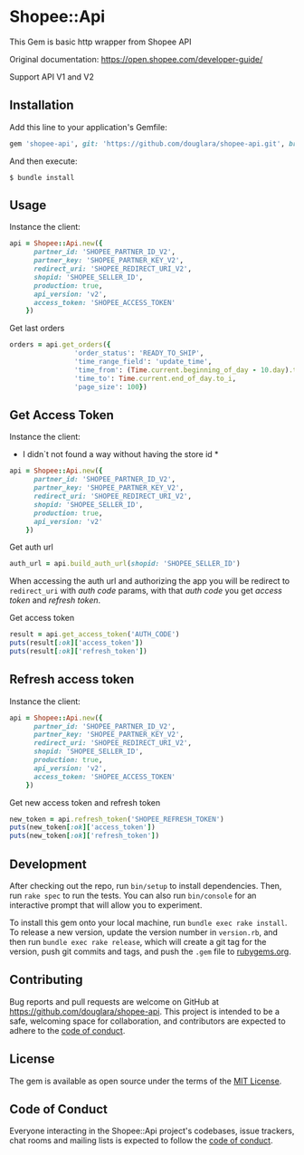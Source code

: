# Shopee::Api

This Gem is basic http wrapper from Shopee API

Original documentation: https://open.shopee.com/developer-guide/

Support API V1 and V2

## Installation

Add this line to your application's Gemfile:

```ruby
gem 'shopee-api', git: 'https://github.com/douglara/shopee-api.git', branch: 'main'
```

And then execute:

    $ bundle install


## Usage

Instance the client:

```ruby
api = Shopee::Api.new({
      partner_id: 'SHOPEE_PARTNER_ID_V2',
      partner_key: 'SHOPEE_PARTNER_KEY_V2',
      redirect_uri: 'SHOPEE_REDIRECT_URI_V2',
      shopid: 'SHOPEE_SELLER_ID',
      production: true,
      api_version: 'v2',
      access_token: 'SHOPEE_ACCESS_TOKEN'
    })
```

Get last orders

```ruby
orders = api.get_orders({
				'order_status': 'READY_TO_SHIP',
				'time_range_field': 'update_time',
				'time_from': (Time.current.beginning_of_day - 10.day).to_i,
				'time_to': Time.current.end_of_day.to_i,
				'page_size': 100})

```

## Get Access Token

Instance the client:
* I didn`t not found a way without having the store id *

```ruby
api = Shopee::Api.new({
      partner_id: 'SHOPEE_PARTNER_ID_V2',
      partner_key: 'SHOPEE_PARTNER_KEY_V2',
      redirect_uri: 'SHOPEE_REDIRECT_URI_V2',
      shopid: 'SHOPEE_SELLER_ID',
      production: true,
      api_version: 'v2'
    })
```

Get auth url

```ruby
auth_url = api.build_auth_url(shopid: 'SHOPEE_SELLER_ID')
```

When accessing the auth url and authorizing the app you will be redirect to `redirect_uri` with *auth code* params, with that *auth code* you get *access token* and *refresh token*.

Get access token

```ruby
result = api.get_access_token('AUTH_CODE')
puts(result[:ok]['access_token'])
puts(result[:ok]['refresh_token'])
```

## Refresh access token


Instance the client:

```ruby
api = Shopee::Api.new({
      partner_id: 'SHOPEE_PARTNER_ID_V2',
      partner_key: 'SHOPEE_PARTNER_KEY_V2',
      redirect_uri: 'SHOPEE_REDIRECT_URI_V2',
      shopid: 'SHOPEE_SELLER_ID',
      production: true,
      api_version: 'v2',
      access_token: 'SHOPEE_ACCESS_TOKEN'
    })
```

Get new access token and refresh token

```ruby
new_token = api.refresh_token('SHOPEE_REFRESH_TOKEN')
puts(new_token[:ok]['access_token'])
puts(new_token[:ok]['refresh_token'])
```

## Development

After checking out the repo, run `bin/setup` to install dependencies. Then, run `rake spec` to run the tests. You can also run `bin/console` for an interactive prompt that will allow you to experiment.

To install this gem onto your local machine, run `bundle exec rake install`. To release a new version, update the version number in `version.rb`, and then run `bundle exec rake release`, which will create a git tag for the version, push git commits and tags, and push the `.gem` file to [rubygems.org](https://rubygems.org).

## Contributing

Bug reports and pull requests are welcome on GitHub at https://github.com/douglara/shopee-api. This project is intended to be a safe, welcoming space for collaboration, and contributors are expected to adhere to the [code of conduct](https://github.com/douglara/shopee-api/blob/master/CODE_OF_CONDUCT.md).


## License

The gem is available as open source under the terms of the [MIT License](https://opensource.org/licenses/MIT).

## Code of Conduct

Everyone interacting in the Shopee::Api project's codebases, issue trackers, chat rooms and mailing lists is expected to follow the [code of conduct](https://github.com/douglara/shopee-api/blob/master/CODE_OF_CONDUCT.md).
